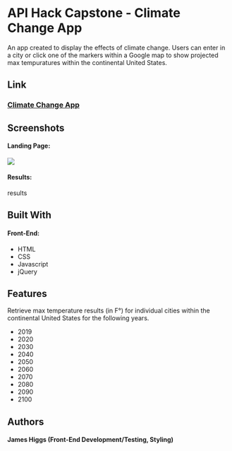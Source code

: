 <h1>API Hack Capstone - Climate Change App</h1>

<p>An app created to display the effects of climate change. Users can enter in a city or click one of the markers within a Google map to show projected max tempuratures within the continental United States.</p>

<h2>Link</h2>
<h3><a href = "https://jahpe777.github.io/Climate_Change_App/">Climate Change App</a></h3>

<h2>Screenshots</h2>

<h4>Landing Page:</h4>

<img src = "/Users/jahpe777/Projects/API_Hack/landing_page.png"></img>

<h4>Results:</h4>

<p>results</p>

<h2>Built With</h2>
<h4>Front-End:</h4>
<ul>
  <li>HTML</li>
  <li>CSS</li>
  <li>Javascript</li>
  <li>jQuery</li> 
</ul>

<h2>Features</h2>
<p>Retrieve max temperature results (in F°) for individual cities within the continental United States for the following years.</p>
<ul> 
  <li>2019</li>
  <li>2020</li>
  <li>2030</li>
  <li>2040</li>
  <li>2050</li>
  <li>2060</li>
  <li>2070</li>
  <li>2080</li>
  <li>2090</li>
  <li>2100</li>
</ul>

<h2>Authors</h2>
<h4>James Higgs (Front-End Development/Testing, Styling)</h4>
